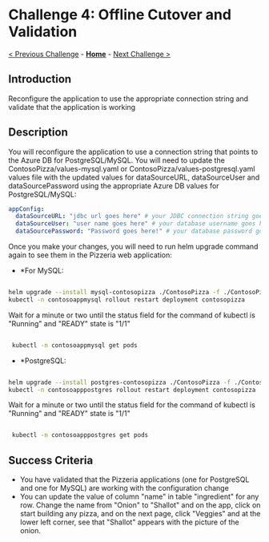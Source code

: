 # Challenge 4: Offline Cutover and Validation

[< Previous Challenge](./03-offline-migration.md) - **[Home](../README.md)** - [Next Challenge >](./05-online-migration.md)

## Introduction
 Reconfigure the application to use the appropriate connection string and validate that the application is working

## Description
You will reconfigure the application to use a connection string that points to the Azure DB for PostgreSQL/MySQL. You will need to update the ContosoPizza/values-mysql.yaml or ContosoPizza/values-postgresql.yaml values file with the updated values for dataSourceURL, dataSourceUser and dataSourcePassword using the appropriate Azure DB values for PostgreSQL/MySQL:

```yaml
appConfig:
  dataSourceURL: "jdbc url goes here" # your JDBC connection string goes here
  dataSourceUser: "user name goes here" # your database username goes here
  dataSourcePassword: "Password goes here!" # your database password goes here
```
Once you make your changes, you will need to run helm upgrade command again to see them in the Pizzeria web application:

* *For MySQL:

```bash

helm upgrade --install mysql-contosopizza ./ContosoPizza -f ./ContosoPizza/values.yaml -f ./ContosoPizza/values-mysql.yaml
kubectl -n contosoappmysql rollout restart deployment contosopizza
```

Wait for a minute or two until the status field for the command of kubectl is  "Running" and "READY" state is "1/1"

```bash

 kubectl -n contosoappmysql get pods

```

* *PostgreSQL:

```bash

helm upgrade --install postgres-contosopizza ./ContosoPizza -f ./ContosoPizza/values.yaml -f ./ContosoPizza/values-postgresql.yaml
kubectl -n contosoapppostgres rollout restart deployment contosopizza
```


Wait for a minute or two until the status field for the command of kubectl is  "Running" and "READY" state is "1/1"

```bash

 kubectl -n contosoapppostgres get pods

```

## Success Criteria

* You have validated that the Pizzeria applications (one for PostgreSQL and one for MySQL) are working with the configuration change
* You can update the value of column  "name" in table "ingredient" for any row. Change the name from "Onion" to "Shallot" and on the app, click on 
start building any pizza, and on the next page, click "Veggies" and at the lower left corner, see that "Shallot" appears with the picture of the onion.


